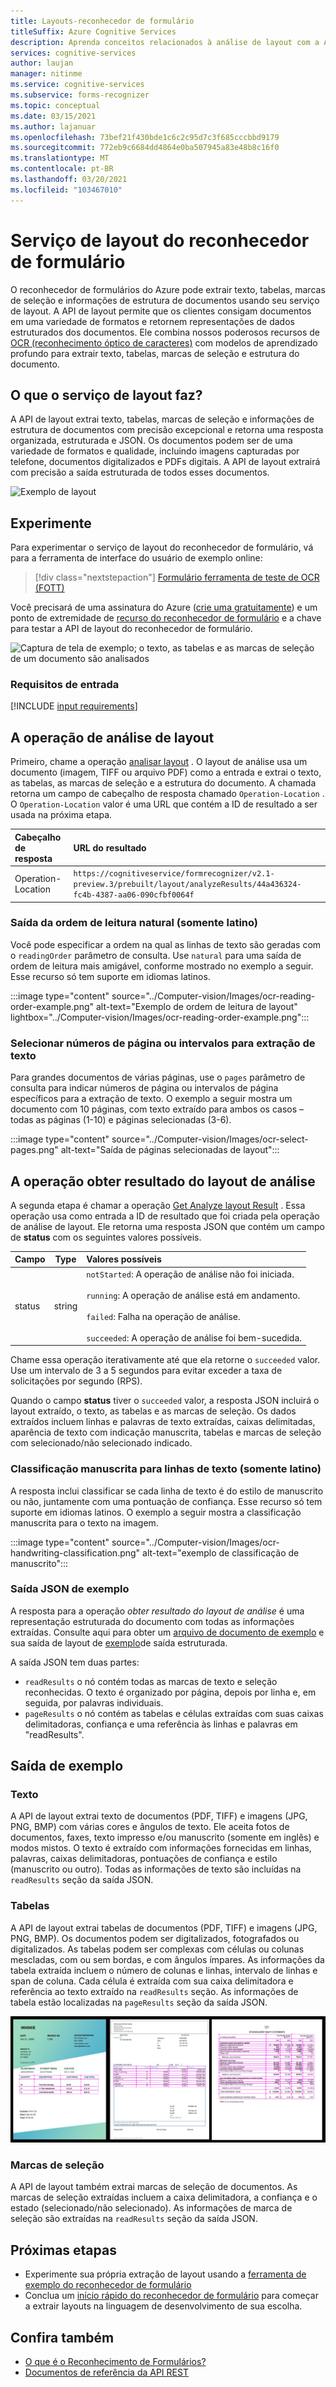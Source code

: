 ```yaml
---
title: Layouts-reconhecedor de formulário
titleSuffix: Azure Cognitive Services
description: Aprenda conceitos relacionados à análise de layout com a API do reconhecedor de formulário-uso e limites.
services: cognitive-services
author: laujan
manager: nitinme
ms.service: cognitive-services
ms.subservice: forms-recognizer
ms.topic: conceptual
ms.date: 03/15/2021
ms.author: lajanuar
ms.openlocfilehash: 73bef21f430bde1c6c2c95d7c3f685cccbbd9179
ms.sourcegitcommit: 772eb9c6684dd4864e0ba507945a83e48b8c16f0
ms.translationtype: MT
ms.contentlocale: pt-BR
ms.lasthandoff: 03/20/2021
ms.locfileid: "103467010"
---
```

# <a name="form-recognizer-layout-service"></a>Serviço de layout do reconhecedor de formulário

O reconhecedor de formulários do Azure pode extrair texto, tabelas, marcas de seleção e informações de estrutura de documentos usando seu serviço de layout. A API de layout permite que os clientes consigam documentos em uma variedade de formatos e retornem representações de dados estruturados dos documentos. Ele combina nossos poderosos recursos de [OCR (reconhecimento óptico de caracteres)](../computer-vision/concept-recognizing-text.md) com modelos de aprendizado profundo para extrair texto, tabelas, marcas de seleção e estrutura do documento. 

## <a name="what-does-the-layout-service-do"></a>O que o serviço de layout faz?

A API de layout extrai texto, tabelas, marcas de seleção e informações de estrutura de documentos com precisão excepcional e retorna uma resposta organizada, estruturada e JSON. Os documentos podem ser de uma variedade de formatos e qualidade, incluindo imagens capturadas por telefone, documentos digitalizados e PDFs digitais. A API de layout extrairá com precisão a saída estruturada de todos esses documentos.

![Exemplo de layout](./media/layout-tool-example.JPG)

## <a name="try-it-out"></a>Experimente

Para experimentar o serviço de layout do reconhecedor de formulário, vá para a ferramenta de interface do usuário de exemplo online:

> [!div class="nextstepaction"]
> [Formulário ferramenta de teste de OCR (FOTT)](https://fott-preview.azurewebsites.net)

Você precisará de uma assinatura do Azure ([crie uma gratuitamente](https://azure.microsoft.com/free/cognitive-services)) e um ponto de extremidade de [recurso do reconhecedor de formulário](https://ms.portal.azure.com/#create/Microsoft.CognitiveServicesFormRecognizer) e a chave para testar a API de layout do reconhecedor de formulário. 

![Captura de tela de exemplo; o texto, as tabelas e as marcas de seleção de um documento são analisados](./media/analyze-layout.png)

### <a name="input-requirements"></a>Requisitos de entrada 

[!INCLUDE [input requirements](./includes/input-requirements-receipts.md)]

## <a name="the-analyze-layout-operation"></a>A operação de análise de layout

Primeiro, chame a operação [analisar layout](https://westcentralus.dev.cognitive.microsoft.com/docs/services/form-recognizer-api-v2-1-preview-3/operations/AnalyzeLayoutAsync) . O layout de análise usa um documento (imagem, TIFF ou arquivo PDF) como a entrada e extrai o texto, as tabelas, as marcas de seleção e a estrutura do documento. A chamada retorna um campo de cabeçalho de resposta chamado `Operation-Location` . O `Operation-Location` valor é uma URL que contém a ID de resultado a ser usada na próxima etapa.

|Cabeçalho de resposta| URL do resultado |
|:-----|:----|
|Operation-Location | `https://cognitiveservice/formrecognizer/v2.1-preview.3/prebuilt/layout/analyzeResults/44a436324-fc4b-4387-aa06-090cfbf0064f` |

### <a name="natural-reading-order-output-latin-only"></a>Saída da ordem de leitura natural (somente latino)

Você pode especificar a ordem na qual as linhas de texto são geradas com o `readingOrder` parâmetro de consulta. Use `natural` para uma saída de ordem de leitura mais amigável, conforme mostrado no exemplo a seguir. Esse recurso só tem suporte em idiomas latinos.

:::image type="content" source="../Computer-vision/Images/ocr-reading-order-example.png" alt-text="Exemplo de ordem de leitura de layout" lightbox="../Computer-vision/Images/ocr-reading-order-example.png":::

### <a name="select-page-numbers-or-ranges-for-text-extraction"></a>Selecionar números de página ou intervalos para extração de texto

Para grandes documentos de várias páginas, use o `pages` parâmetro de consulta para indicar números de página ou intervalos de página específicos para a extração de texto. O exemplo a seguir mostra um documento com 10 páginas, com texto extraído para ambos os casos – todas as páginas (1-10) e páginas selecionadas (3-6).

:::image type="content" source="../Computer-vision/Images/ocr-select-pages.png" alt-text="Saída de páginas selecionadas de layout":::

## <a name="the-get-analyze-layout-result-operation"></a>A operação obter resultado do layout de análise

A segunda etapa é chamar a operação [Get Analyze layout Result](https://westcentralus.dev.cognitive.microsoft.com/docs/services/form-recognizer-api-v2-1-preview-3/operations/GetAnalyzeLayoutResult) . Essa operação usa como entrada a ID de resultado que foi criada pela operação de análise de layout. Ele retorna uma resposta JSON que contém um campo de **status** com os seguintes valores possíveis. 

|Campo| Type | Valores possíveis |
|:-----|:----:|:----|
|status | string | `notStarted`: A operação de análise não foi iniciada.<br /><br />`running`: A operação de análise está em andamento.<br /><br />`failed`: Falha na operação de análise.<br /><br />`succeeded`: A operação de análise foi bem-sucedida.|

Chame essa operação iterativamente até que ela retorne o `succeeded` valor. Use um intervalo de 3 a 5 segundos para evitar exceder a taxa de solicitações por segundo (RPS).

Quando o campo **status** tiver o `succeeded` valor, a resposta JSON incluirá o layout extraído, o texto, as tabelas e as marcas de seleção. Os dados extraídos incluem linhas e palavras de texto extraídas, caixas delimitadas, aparência de texto com indicação manuscrita, tabelas e marcas de seleção com selecionado/não selecionado indicado. 

### <a name="handwritten-classification-for-text-lines-latin-only"></a>Classificação manuscrita para linhas de texto (somente latino)

A resposta inclui classificar se cada linha de texto é do estilo de manuscrito ou não, juntamente com uma pontuação de confiança. Esse recurso só tem suporte em idiomas latinos. O exemplo a seguir mostra a classificação manuscrita para o texto na imagem.

:::image type="content" source="../Computer-vision/Images/ocr-handwriting-classification.png" alt-text="exemplo de classificação de manuscrito":::

### <a name="sample-json-output"></a>Saída JSON de exemplo

A resposta para a operação *obter resultado do layout de análise* é uma representação estruturada do documento com todas as informações extraídas. Consulte aqui para obter um [arquivo de documento de exemplo](https://github.com/Azure-Samples/cognitive-services-REST-api-samples/tree/master/curl/form-recognizer/sample-layout.pdf) e sua saída de layout de [exemplo](https://github.com/Azure-Samples/cognitive-services-REST-api-samples/tree/master/curl/form-recognizer/sample-layout-output.json)de saída estruturada.

A saída JSON tem duas partes:

* `readResults` o nó contém todas as marcas de texto e seleção reconhecidas. O texto é organizado por página, depois por linha e, em seguida, por palavras individuais. 
* `pageResults` o nó contém as tabelas e células extraídas com suas caixas delimitadoras, confiança e uma referência às linhas e palavras em "readResults".

## <a name="example-output"></a>Saída de exemplo

### <a name="text"></a>Texto

A API de layout extrai texto de documentos (PDF, TIFF) e imagens (JPG, PNG, BMP) com várias cores e ângulos de texto. Ele aceita fotos de documentos, faxes, texto impresso e/ou manuscrito (somente em inglês) e modos mistos. O texto é extraído com informações fornecidas em linhas, palavras, caixas delimitadoras, pontuações de confiança e estilo (manuscrito ou outro). Todas as informações de texto são incluídas na `readResults` seção da saída JSON. 

### <a name="tables"></a>Tabelas

A API de layout extrai tabelas de documentos (PDF, TIFF) e imagens (JPG, PNG, BMP). Os documentos podem ser digitalizados, fotografados ou digitalizados. As tabelas podem ser complexas com células ou colunas mescladas, com ou sem bordas, e com ângulos ímpares. As informações da tabela extraída incluem o número de colunas e linhas, intervalo de linhas e span de coluna. Cada célula é extraída com sua caixa delimitadora e referência ao texto extraído na `readResults` seção. As informações de tabela estão localizadas na `pageResults` seção da saída JSON. 

![Exemplo de tabelas](./media/tables-example.jpg)

### <a name="selection-marks"></a>Marcas de seleção

A API de layout também extrai marcas de seleção de documentos. As marcas de seleção extraídas incluem a caixa delimitadora, a confiança e o estado (selecionado/não selecionado). As informações de marca de seleção são extraídas na `readResults` seção da saída JSON. 

## <a name="next-steps"></a>Próximas etapas

* Experimente sua própria extração de layout usando a [ferramenta de exemplo do reconhecedor de formulário](https://fott-preview.azurewebsites.net/)
* Conclua um [início rápido do reconhecedor de formulário](quickstarts/client-library.md) para começar a extrair layouts na linguagem de desenvolvimento de sua escolha.

## <a name="see-also"></a>Confira também

* [O que é o Reconhecimento de Formulários?](./overview.md)
* [Documentos de referência da API REST](https://westcentralus.dev.cognitive.microsoft.com/docs/services/form-recognizer-api-v2-1-preview-3/operations/AnalyzeLayoutAsync)
